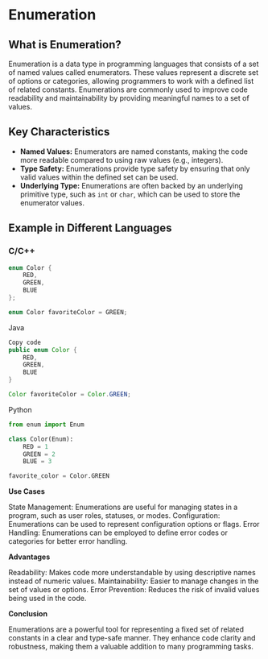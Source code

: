 # Enumeration

## What is Enumeration?

Enumeration is a data type in programming languages that consists of a set of named values called enumerators. These values represent a discrete set of options or categories, allowing programmers to work with a defined list of related constants. Enumerations are commonly used to improve code readability and maintainability by providing meaningful names to a set of values.

## Key Characteristics

- **Named Values:** Enumerators are named constants, making the code more readable compared to using raw values (e.g., integers).
- **Type Safety:** Enumerations provide type safety by ensuring that only valid values within the defined set can be used.
- **Underlying Type:** Enumerations are often backed by an underlying primitive type, such as `int` or `char`, which can be used to store the enumerator values.

## Example in Different Languages

### C/C++

```c
enum Color {
    RED,
    GREEN,
    BLUE
};

enum Color favoriteColor = GREEN;
```
Java
```java
Copy code
public enum Color {
    RED,
    GREEN,
    BLUE
}

Color favoriteColor = Color.GREEN;
```
Python
```python
from enum import Enum

class Color(Enum):
    RED = 1
    GREEN = 2
    BLUE = 3

favorite_color = Color.GREEN
```
**Use Cases**

State Management: Enumerations are useful for managing states in a program, such as user roles, statuses, or modes.
Configuration: Enumerations can be used to represent configuration options or flags.
Error Handling: Enumerations can be employed to define error codes or categories for better error handling.

**Advantages**

Readability: Makes code more understandable by using descriptive names instead of numeric values.
Maintainability: Easier to manage changes in the set of values or options.
Error Prevention: Reduces the risk of invalid values being used in the code.

**Conclusion**

Enumerations are a powerful tool for representing a fixed set of related constants in a clear and type-safe manner. They enhance code clarity and robustness, making them a valuable addition to many programming tasks.